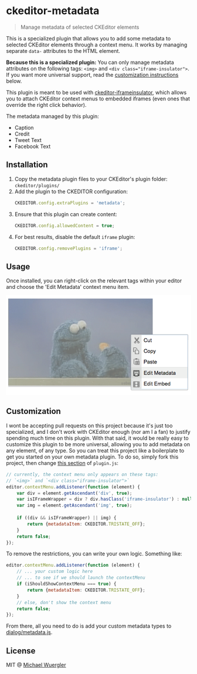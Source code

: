 # ckeditor-metadata

> Manage metadata of selected CKEditor elements

This is a specialized plugin that allows you to add some metadata to selected CKEditor elements through a context menu. It works by managing
separate `data-` attributes to the HTML element.

**Because this is a specialized plugin:** You can only manage metadata
attributes on the following tags: `<img>` and `<div class="iframe-insulator">`. If you want more universal support, read the 
[customization instructions](https://github.com/radiovisual/ckeditor-metadata#customization) below.

This plugin is meant to be used with [ckeditor-iframeinsulator](https://github.com/radiovisual/ckeditor-iframeinsulator), which 
allows you to attach CKEditor context menus to embedded iframes (even ones that override the right click behavior).

The metadata managed by this plugin:

- Caption
- Credit
- Tweet Text
- Facebook Text

## Installation

1. Copy the metadata plugin files to your CKEditor's plugin folder: `ckeditor/plugins/`
2. Add the plugin to the CKEDITOR configuration:
    ```js
    CKEDITOR.config.extraPlugins = 'metadata';
    ```
3. Ensure that this plugin can create content:
    ```js
    CKEDITOR.config.allowedContent = true;
    ```
4. For best results, disable the default `iframe` plugin:
    ```js
    CKEDITOR.config.removePlugins = 'iframe';
    ```

## Usage

Once installed, you can right-click on the relevant tags within your editor and choose the 'Edit Metadata' context menu item.

![screenshot](media/screenshot.png)

## Customization

I wont be accepting pull requests on this project because it's just too specialized, and I don't work with CKEditor
enough (nor am I a fan) to justify spending much time on this plugin. With that said, it would be really easy
to customize this plugin to be more universal, allowing you to add metadata on any element, of any type. So you can treat 
this project like a boilerplate to get you started on your own metadata plugin. To do so, simply fork this project, then
change [this section](https://github.com/radiovisual/ckeditor-metadata/plugin.js#21) of `plugin.js`:

```js
// currently, the context menu only appears on these tags:
// `<img>` and `<div class="iframe-insulator">`
editor.contextMenu.addListener(function (element) {
    var div = element.getAscendant('div', true);
	var isIFrameWrapper = div ? div.hasClass('iframe-insulator') : null;
	var img = element.getAscendant('img', true);

	if ((div && isIFrameWrapper) || img) {
	    return {metadataItem: CKEDITOR.TRISTATE_OFF};
	}
	return false;
});
```

To remove the restrictions, you can write your own logic. Something like:

```js
editor.contextMenu.addListener(function (element) {
    // ... your custom logic here
    // ... to see if we should launch the contextMenu
    if (iShouldShowContextMenu === true) {
        return {metadataItem: CKEDITOR.TRISTATE_OFF};
    }
    // else, don't show the context menu
    return false;
});
```

From there, all you need to do is add your custom metadata types to [dialog/metadata.js](https://github.com/radiovisual/ckeditor-metadata/dialog/metadata.js).

## License

MIT @ [Michael Wuergler](http://numetriclabs.com)

